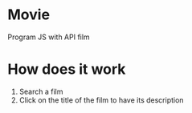 # Movie
Program JS with API film 

# How does it work
1) Search a film
2) Click on the title of the film to have its description
